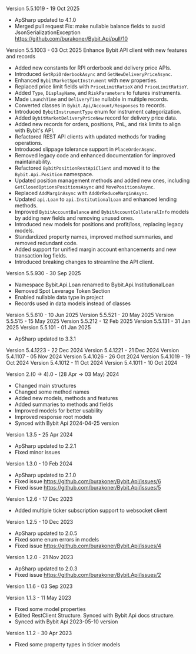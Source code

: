 Version 5.5.1019 - 19 Oct 2025
- ApSharp updated to 4.1.0
- Merged pull request Fix: make nullable balance fields to avoid JsonSerializationException https://github.com/burakoner/Bybit.Api/pull/10

Version 5.5.1003 - 03 Oct 2025
Enhance Bybit API client with new features and records
- Added new constants for RPI orderbook and delivery price APIs.
- Introduced `GetRpiOrderbookAsync` and `GetNewDeliveryPriceAsync`.
- Enhanced `BybitMarketSpotInstrument` with new properties.
- Replaced price limit fields with `PriceLimitRatioX` and `PriceLimitRatioY`.
- Added `Type`, `DisplayName`, and `RiskParameters` to futures instruments.
- Made `LaunchTime` and `DeliveryTime` nullable in multiple records.
- Converted classes in `Bybit.Api/Account/Responses` to records.
- Introduced `BybitInstrumentType` enum for instrument categorization.
- Added `BybitMarketDeliveryPriceNew` record for delivery price data.
- Added new records for orders, positions, PnL, and risk limits to align with Bybit's API.
- Refactored REST API clients with updated methods for trading operations.
- Introduced slippage tolerance support in `PlaceOrderAsync`.
- Removed legacy code and enhanced documentation for improved maintainability.
- Refactored `BybitPositionRestApiClient` and moved it to the `Bybit.Api.Position` namespace. 
- Updated position management methods and added new ones, including `GetClosedOptionsPositionsAsync` and `MovePositionsAsync`. 
- Replaced `AddMarginAsync` with `AddOrReduceMarginAsync`.
- Updated `api.Loan` to `api.InstitutionalLoan` and enhanced lending methods.
- Improved `BybitAccountBalance` and `BybitAccountCollateralInfo` models by adding new fields and removing unused ones.
- Introduced new models for positions and profit/loss, replacing legacy models.
- Standardized property names, improved method summaries, and removed redundant code.
- Added support for unified margin account enhancements and new transaction log fields.
- Introduced breaking changes to streamline the API client.

Version 5.5.930 - 30 Sep 2025
- Namespace Bybit.Api.Loan renamed to Bybit.Api.InstitutionalLoan
- Removed Spot Leverage Token Section
- Enabled nullable data type in project
- Records used in data models instead of classes

Version 5.5.610 - 10 Jun 2025
Version 5.5.521 - 20 May 2025
Version 5.5.515 - 15 May 2025
Version 5.5.212 - 12 Feb 2025
Version 5.5.131 - 31 Jan 2025
Version 5.5.101 - 01 Jan 2025
- ApSharp updated to 3.3.1

Version 5.4.1223 - 22 Dec 2024
Version 5.4.1221 - 21 Dec 2024
Version 5.4.1107 - 05 Nov 2024
Version 5.4.1026 - 26 Oct 2024
Version 5.4.1019 - 19 Oct 2024
Version 5.4.1012 - 11 Oct 2024
Version 5.4.1011 - 10 Oct 2024

Version 2.(0 -&gt; 4).0 - (28 Apr -&gt; 03 May) 2024
- Changed main structures
- Changed some method names
- Added new models, methods and features
- Added summaries to methods and fields
- Improved models for better usability
- Improved response root models
- Synced with Bybit Api 2024-04-25 version

Version 1.3.5 - 25 Apr 2024
- ApSharp updated to 2.2.1
- Fixed minor issues

Version 1.3.0 - 10 Feb 2024
- ApSharp updated to 2.1.0
- Fixed issue https://github.com/burakoner/Bybit.Api/issues/6
- Fixed issue https://github.com/burakoner/Bybit.Api/issues/5

Version 1.2.6 - 17 Dec 2023
- Added multiple ticker subscription support to websocket client

Version 1.2.5 - 10 Dec 2023
- ApSharp updated to 2.0.5
- Fixed some enum errors in models
- Fixed issue https://github.com/burakoner/Bybit.Api/issues/4

Version 1.2.0 - 21 Nov 2023
- ApSharp updated to 2.0.3
- Fixed issue https://github.com/burakoner/Bybit.Api/issues/2

Version 1.1.6 - 03 Sep 2023

Version 1.1.3 - 11 May 2023
- Fixed some model properties
- Edited RestClient Structure. Synced with Bybit Api docs structure.
- Synced with Bybit Api 2023-05-10 version

Version 1.1.2 - 30 Apr 2023
- Fixed some property types in ticker models